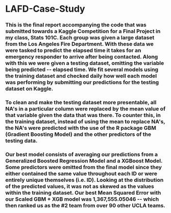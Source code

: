 # LAFD-Case-Study
### This is the final report accompanying the code that was submitted towards a Kaggle Competition for a Final Project in my class, Stats 101C. Each group was given a large dataset from the Los Angeles Fire Department. With these data we were tasked to predict the elapsed time it takes for an emergency responder to arrive after being contacted. Along with this we were given a testing dataset, omitting the variable being predicted -- elapsed time. We fit several models using the training dataset and checked daily how well each model was performing by submitting our predictions for the testing dataset on Kaggle. 

### To clean and make the testing dataset more presentable, all NA's in a particular column were replaced by the mean value of that variable given the data that was there. To counter this, in the training dataset, instead of using the mean to replace NA's, the NA's were predicted with the use of the R package GBM (Gradient Boosting Model) and the other predictors of the testing data. 

### Our best model consists of averaging our predictions from a Generalized Boosted Regression Model and a XGBoost Model. Some predictors were omitted from the final model since they either contained the same value throughout each ID or were entirely unique themselves (i.e. ID). Looking at the distribution of the predicted values, it was not as skewed as the values within the training dataset. Our best Mean Squared Error with our Scaled GBM + XGB model was 1,367,555.05046 -- which then ranked us as the #2 team from over 90 other UCLA teams.
